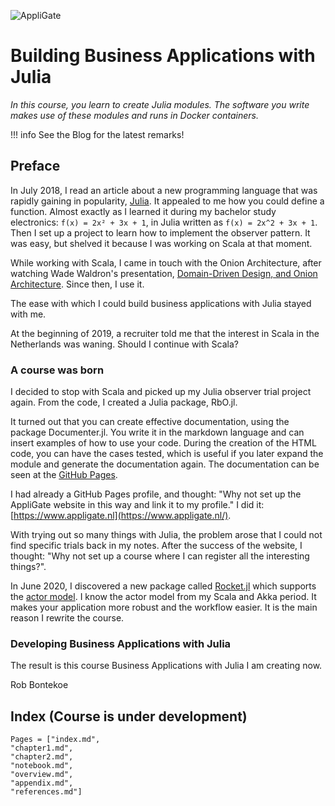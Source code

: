 ![AppliGate](/rbontekoe.github.io/logo5.png)

# Building Business Applications with Julia

*In this course, you learn to create Julia modules. The software you write makes use of these modules and runs in Docker containers.*

!!! info
    See the Blog for the latest remarks!

## Preface

In July 2018, I read an article about a new programming language that was rapidly gaining in popularity, [Julia](https://julialang.org/). It appealed to me how you could define a function. Almost exactly as I learned it during my bachelor study electronics: `f(x) = 2x² + 3x + 1`, in Julia written as `f(x) = 2x^2 + 3x + 1`. Then I set up a project to learn how to implement the observer pattern. It was easy, but shelved it because I was working on Scala at that moment.

While working with Scala, I came in touch with the Onion Architecture, after watching Wade Waldron's presentation, [Domain-Driven Design, and Onion Architecture](https://youtu.be/MnNeDXg3Qao). Since then, I use it.

The ease with which I could build business applications with Julia stayed with me.

At the beginning of 2019, a recruiter told me that the interest in Scala in the Netherlands was waning. Should I continue with Scala?

### A course was born

I decided to stop with Scala and picked up my Julia observer trial project again. From the code, I created a Julia package, RbO.jl.

It turned out that you can create effective documentation, using the package Documenter.jl. You write it in the markdown language and can insert examples of how to use your code. During the creation of the HTML code, you can have the cases tested, which is useful if you later expand the module and generate the documentation again. The documentation can be seen at the [GitHub Pages](https://www.appligate.nl/RbO.jl/).

I had already a GitHub Pages profile, and thought: "Why not set up the AppliGate website in this way and link it to my profile." I did it: [https://www.appligate.nl](https://www.appligate.nl/).

With trying out so many things with Julia, the problem arose that I could not find specific trials back in my notes. After the success of the website, I thought: "Why not set up a course where I can register all the interesting things?".

In June 2020, I discovered a new package called [Rocket.jl](https://github.com/biaslab/Rocket.jl) which supports the [actor model](https://www.brianstorti.com/the-actor-model/). I know the actor model from my Scala and Akka period. It makes your application more robust and the workflow easier. It is the main reason I rewrite the course.

### Developing Business Applications with Julia

The result is this course Business Applications with Julia I am creating now.


Rob Bontekoe

## Index (Course is under development)

```@contents
Pages = ["index.md",
"chapter1.md",
"chapter2.md",
"notebook.md",
"overview.md",
"appendix.md",
"references.md"]
```
